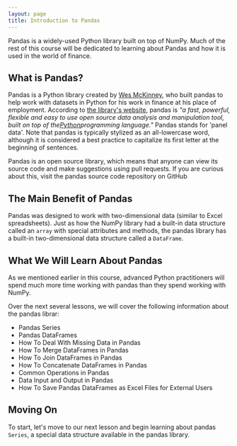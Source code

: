 ```yaml
---
layout: page
title: Introduction to Pandas
---
```


Pandas is a widely-used Python library built on top of NumPy. Much of the rest of this course will be dedicated to learning about Pandas and how it is used in the world of finance. 


## What is Pandas?

Pandas is a Python library created by [Wes McKinney](https://wesmckinney.com/), who built pandas to help work with datasets in Python for his work in finance at his place of employment. According to [the library's website](https://pandas.pydata.org/), pandas is _"a fast, powerful, flexible and easy to use open source data analysis and manipulation tool, built on top of the[Python](https://www.python.org/)programming language."_ Pandas stands for 'panel data'. Note that pandas is typically stylized as an all-lowercase word, although it is considered a best practice to capitalize its first letter at the beginning of sentences.

Pandas is an open source library, which means that anyone can view its source code and make suggestions using pull requests. If you are curious about this, visit the pandas source code repository on GitHub


## The Main Benefit of Pandas

Pandas was designed to work with two-dimensional data (similar to Excel spreadsheets). Just as how the NumPy library had a built-in data structure called an `array` with special attributes and methods, the pandas library has a built-in two-dimensional data structure called a `DataFrame`.


## What We Will Learn About Pandas

As we mentioned earlier in this course, advanced Python practitioners will spend much more time working with pandas than they spend working with NumPy. 

Over the next several lessons, we will cover the following information about the pandas librar:



*   Pandas Series
*   Pandas DataFrames
*   How To Deal With Missing Data in Pandas
*   How To Merge DataFrames in Pandas
*   How To Join DataFrames in Pandas
*   How To Concatenate DataFrames in Pandas
*   Common Operations in Pandas
*   Data Input and Output in Pandas
*   How To Save Pandas DataFrames as Excel Files for External Users


## Moving On

To start, let's move to our next lesson and begin learning about pandas `Series`, a special data structure available in the pandas library.
